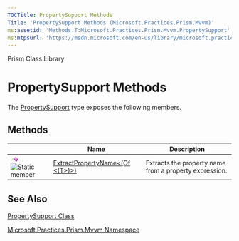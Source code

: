 ```yaml
---
TOCTitle: PropertySupport Methods
Title: 'PropertySupport Methods (Microsoft.Practices.Prism.Mvvm)'
ms:assetid: 'Methods.T:Microsoft.Practices.Prism.Mvvm.PropertySupport'
ms:mtpsurl: 'https://msdn.microsoft.com/en-us/library/microsoft.practices.prism.mvvm.propertysupport_methods(v=pandp.50)'
---
```


Prism Class Library

PropertySupport Methods
=======================

The [PropertySupport](https://msdn.microsoft.com/library/microsoft.practices.prism.mvvm.propertysupport) type exposes the following members.

Methods
-------

<span id="methodTableToggle"></span>
<table>

<thead>
<tr class="header">
<th> </th>
<th>Name</th>
<th>Description</th>
</tr>
</thead>
<tbody>
<tr class="odd">
<td><img src="images/public-method.gif" title="Public method" /><img src="https://msdn.microsoft.com/en-us/Dn736305.static(en-us,PandP.50).gif" title="Static member" /></td>
<td><a href="https://msdn.microsoft.com/library/microsoft.practices.prism.mvvm.propertysupport.extractpropertyname%60%601(system.linq.expressions.expression%7bsystem.func%7b%60%600%7d%7d)">ExtractPropertyName&lt;(Of &lt;(T&gt;)&gt;)</a></td>
<td><div class="summary">
Extracts the property name from a property expression.
</div></td>
</tr>
</tbody>
</table>

See Also
--------


[PropertySupport Class](https://msdn.microsoft.com/library/microsoft.practices.prism.mvvm.propertysupport)

[Microsoft.Practices.Prism.Mvvm Namespace](https://msdn.microsoft.com/library/microsoft.practices.prism.mvvm)
